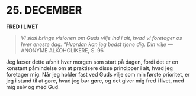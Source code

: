 # 25. DECEMBER

**FRED I LIVET**

> *Vi skal bringe visionen om Guds vilje ind i alt, hvad vi foretager os hver eneste dag. “Hvordan kan jeg bedst tjene dig. Din vilje*
> — ANONYME ALKOHOLIKERE, S. 96

Jeg læser dette afsnit hver morgen som start på dagen, fordi det er en konstant påmindelse om at praktisere disse principper i alt, hvad jeg foretager mig. Når jeg holder fast ved Guds vilje som min første prioritet, er jeg i stand til at gøre, hvad jeg bør gøre, og det giver mig fred i livet, med mig selv og med Gud.
